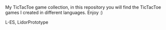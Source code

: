 My TicTacToe game collection,
in this repository you will find the TicTacToe games I created in different languages.
Enjoy :)

L-ES, LidorPrototype
